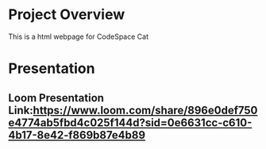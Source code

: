 # Project Overview
This is a html webpage for CodeSpace Cat 


# Presentation

## Loom Presentation Link:https://www.loom.com/share/896e0def750e4774ab5fbd4c025f144d?sid=0e6631cc-c610-4b17-8e42-f869b87e4b89